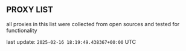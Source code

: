 ## PROXY LIST

all proxies in this list were collected from open sources and tested for functionality

last update: `2025-02-16 18:19:49.438367+00:00` UTC